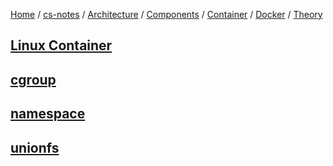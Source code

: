 [Home](https://mengxianbin.github.io) /
[cs-notes](https://mengxianbin.github.io/cs-notes/site) /
[Architecture](https://mengxianbin.github.io/cs-notes/site/Architecture) /
[Components](https://mengxianbin.github.io/cs-notes/site/Architecture/Components) /
[Container](https://mengxianbin.github.io/cs-notes/site/Architecture/Components/Container) /
[Docker](https://mengxianbin.github.io/cs-notes/site/Architecture/Components/Container/Docker) /
[Theory](https://mengxianbin.github.io/cs-notes/site/Architecture/Components/Container/Docker/Theory)

## [Linux Container](https://mengxianbin.github.io/cs-notes/site/Architecture/Components/Container/Docker/Theory/Linux%20Container)

## [cgroup](https://mengxianbin.github.io/cs-notes/site/Architecture/Components/Container/Docker/Theory/cgroup)

## [namespace](https://mengxianbin.github.io/cs-notes/site/Architecture/Components/Container/Docker/Theory/namespace)

## [unionfs](https://mengxianbin.github.io/cs-notes/site/Architecture/Components/Container/Docker/Theory/unionfs)
